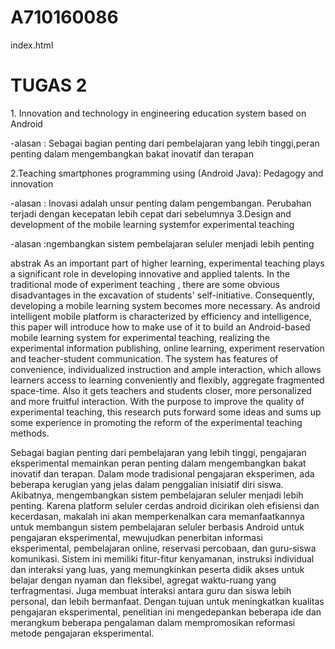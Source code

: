 # A710160086
index.html
<html>
<body>
  
 <h1>TUGAS 2</h1>
<p>1. Innovation and technology in engineering education system based on Android </p>
-alasan : Sebagai bagian penting dari pembelajaran yang lebih tinggi,peran penting dalam mengembangkan bakat inovatif dan terapan </p>
2.Teaching smartphones programming using (Android Java): Pedagogy and innovation </p>
-alasan : Inovasi adalah unsur penting dalam pengembangan. Perubahan terjadi dengan kecepatan lebih cepat dari sebelumnya
3.Design and development of the mobile learning systemfor experimental teaching </p>
-alasan :ngembangkan sistem pembelajaran seluler menjadi lebih penting </p>
abstrak
As an important part of higher learning, experimental teaching plays a significant role in developing innovative and applied talents. In the traditional mode of experiment teaching , there are some obvious disadvantages in the excavation of students' self-initiative. Consequently, developing a mobile learning system becomes more necessary. As android intelligent mobile platform is characterized by efficiency and intelligence, this paper will introduce how to make use of it to build an Android-based mobile learning system for experimental teaching, realizing the experimental information publishing, online learning, experiment reservation and teacher-student communication. The system has features of convenience, individualized instruction and ample interaction, which allows learners access to learning conveniently and flexibly, aggregate fragmented space-time. Also it gets teachers and students closer, more personalized and more fruitful interaction. With the purpose to improve the quality of experimental teaching, this research puts forward some ideas and sums up some experience in promoting the reform of the experimental teaching methods. </p>
Sebagai bagian penting dari pembelajaran yang lebih tinggi, pengajaran eksperimental memainkan peran penting dalam mengembangkan bakat inovatif dan terapan. Dalam mode tradisional pengajaran eksperimen, ada beberapa kerugian yang jelas dalam penggalian inisiatif diri siswa. Akibatnya, mengembangkan sistem pembelajaran seluler menjadi lebih penting. Karena platform seluler cerdas android dicirikan oleh efisiensi dan kecerdasan, makalah ini akan memperkenalkan cara memanfaatkannya untuk membangun sistem pembelajaran seluler berbasis Android untuk pengajaran eksperimental, mewujudkan penerbitan informasi eksperimental, pembelajaran online, reservasi percobaan, dan guru-siswa komunikasi. Sistem ini memiliki fitur-fitur kenyamanan, instruksi individual dan interaksi yang luas, yang memungkinkan peserta didik akses untuk belajar dengan nyaman dan fleksibel, agregat waktu-ruang yang terfragmentasi. Juga membuat interaksi antara guru dan siswa lebih personal, dan lebih bermanfaat. Dengan tujuan untuk meningkatkan kualitas pengajaran eksperimental, penelitian ini mengedepankan beberapa ide dan merangkum beberapa pengalaman dalam mempromosikan reformasi metode pengajaran eksperimental.</p>
</body>
</html>
